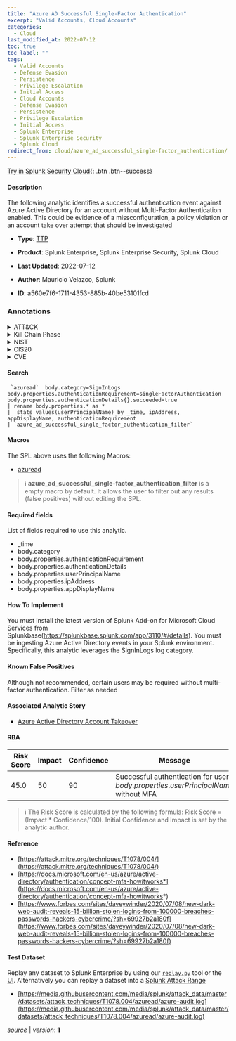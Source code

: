 ```yaml
---
title: "Azure AD Successful Single-Factor Authentication"
excerpt: "Valid Accounts, Cloud Accounts"
categories:
  - Cloud
last_modified_at: 2022-07-12
toc: true
toc_label: ""
tags:
  - Valid Accounts
  - Defense Evasion
  - Persistence
  - Privilege Escalation
  - Initial Access
  - Cloud Accounts
  - Defense Evasion
  - Persistence
  - Privilege Escalation
  - Initial Access
  - Splunk Enterprise
  - Splunk Enterprise Security
  - Splunk Cloud
redirect_from: cloud/azure_ad_successful_single-factor_authentication/
---
```




[Try in Splunk Security Cloud](https://www.splunk.com/en_us/cyber-security.html){: .btn .btn--success}

#### Description

The following analytic identifies a successful authentication event against Azure Active Directory for an account without Multi-Factor Authentication enabled. This could be evidence of a missconfiguration, a policy violation or an account take over attempt that should be investigated

- **Type**: [TTP](https://github.com/splunk/security_content/wiki/Detection-Analytic-Types)
- **Product**: Splunk Enterprise, Splunk Enterprise Security, Splunk Cloud

- **Last Updated**: 2022-07-12
- **Author**: Mauricio Velazco, Splunk
- **ID**: a560e7f6-1711-4353-885b-40be53101fcd

### Annotations
<details>
  <summary>ATT&CK</summary>

<div markdown="1">

#### [ATT&CK](https://attack.mitre.org/)

| ID          | Technique   | Tactic         |
| ----------- | ----------- |--------------- |
| [T1078](https://attack.mitre.org/techniques/T1078/) | Valid Accounts | Defense Evasion, Persistence, Privilege Escalation, Initial Access |

| [T1078.004](https://attack.mitre.org/techniques/T1078/004/) | Cloud Accounts | Defense Evasion, Persistence, Privilege Escalation, Initial Access |

</div>
</details>


<details>
  <summary>Kill Chain Phase</summary>

<div markdown="1">

* Exploitation


</div>
</details>


<details>
  <summary>NIST</summary>

<div markdown="1">

* DE.CM



</div>
</details>

<details>
  <summary>CIS20</summary>

<div markdown="1">

* CIS 3
* CIS 5
* CIS 16



</div>
</details>

<details>
  <summary>CVE</summary>

<div markdown="1">


</div>
</details>


#### Search

```
 `azuread`  body.category=SignInLogs body.properties.authenticationRequirement=singleFactorAuthentication body.properties.authenticationDetails{}.succeeded=true 
| rename body.properties.* as * 
|  stats values(userPrincipalName) by _time, ipAddress, appDisplayName, authenticationRequirement 
| `azure_ad_successful_single_factor_authentication_filter`
```

#### Macros
The SPL above uses the following Macros:
* [azuread](https://github.com/splunk/security_content/blob/develop/macros/azuread.yml)

> :information_source:
> **azure_ad_successful_single-factor_authentication_filter** is a empty macro by default. It allows the user to filter out any results (false positives) without editing the SPL.



#### Required fields
List of fields required to use this analytic.
* _time
* body.category
* body.properties.authenticationRequirement
* body.properties.authenticationDetails
* body.properties.userPrincipalName
* body.properties.ipAddress
* body.properties.appDisplayName



#### How To Implement
You must install the latest version of  Splunk Add-on for Microsoft Cloud Services from  Splunkbase(https://splunkbase.splunk.com/app/3110/#/details). You must be ingesting Azure Active Directory events in your Splunk environment. Specifically, this analytic leverages the SignInLogs log category.
#### Known False Positives
Although not recommended, certain users may be required without multi-factor authentication. Filter as needed

#### Associated Analytic Story
* [Azure Active Directory Account Takeover](/stories/azure_active_directory_account_takeover)




#### RBA

| Risk Score  | Impact      | Confidence   | Message      |
| ----------- | ----------- |--------------|--------------|
| 45.0 | 50 | 90 | Successful authentication for user $body.properties.userPrincipalName$ without MFA |


> :information_source:
> The Risk Score is calculated by the following formula: Risk Score = (Impact * Confidence/100). Initial Confidence and Impact is set by the analytic author.


#### Reference

* [https://attack.mitre.org/techniques/T1078/004/](https://attack.mitre.org/techniques/T1078/004/)
* [https://docs.microsoft.com/en-us/azure/active-directory/authentication/concept-mfa-howitworks*](https://docs.microsoft.com/en-us/azure/active-directory/authentication/concept-mfa-howitworks*)
* [https://www.forbes.com/sites/daveywinder/2020/07/08/new-dark-web-audit-reveals-15-billion-stolen-logins-from-100000-breaches-passwords-hackers-cybercrime/?sh=69927b2a180f](https://www.forbes.com/sites/daveywinder/2020/07/08/new-dark-web-audit-reveals-15-billion-stolen-logins-from-100000-breaches-passwords-hackers-cybercrime/?sh=69927b2a180f)



#### Test Dataset
Replay any dataset to Splunk Enterprise by using our [`replay.py`](https://github.com/splunk/attack_data#using-replaypy) tool or the [UI](https://github.com/splunk/attack_data#using-ui).
Alternatively you can replay a dataset into a [Splunk Attack Range](https://github.com/splunk/attack_range#replay-dumps-into-attack-range-splunk-server)

* [https://media.githubusercontent.com/media/splunk/attack_data/master/datasets/attack_techniques/T1078.004/azuread/azure-audit.log](https://media.githubusercontent.com/media/splunk/attack_data/master/datasets/attack_techniques/T1078.004/azuread/azure-audit.log)



[*source*](https://github.com/splunk/security_content/tree/develop/detections/cloud/azure_ad_successful_single-factor_authentication.yml) \| *version*: **1**